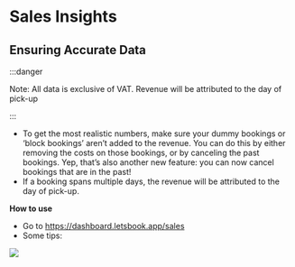 # Sales Insights

## Ensuring Accurate Data

:::danger

Note: All data is exclusive of VAT. Revenue will be attributed to the day of pick-up

:::

- To get the most realistic numbers, make sure your dummy bookings or ‘block bookings’ aren’t added to the revenue. You can do this by either removing the costs on those bookings, or by canceling the past bookings. Yep, that’s also another new feature: you can now cancel bookings that are in the past!
- If a booking spans multiple days, the revenue will be attributed to the day of pick-up.

**How to use**

- Go to https://dashboard.letsbook.app/sales
- Some tips:

![](https://d33v4339jhl8k0.cloudfront.net/docs/assets/5ec3f479042863474d1b00dc/images/6582cb23dcdba22513abac93/file-FGawzyTyOl.png)
